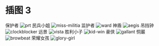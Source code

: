 # 插图 3

保护者
![prt](/03/prt.png)
民兵小姐
![miss-militia](/03/miss-militia.png)
监护者
![ward](/03/ward.png)
神盾
![aegis](/03/aegis.png)
吊挡钟
![clockblocker](/03/clockblocker.png)
远景
![vista](/03/vista.png)
胜利小子
![kid-win](/03/kid-win.png)
豪侠
![gallant](/03/gallant.png)
恫巖
![browbeat](/03/browbeat.png)
荣耀女孩
![glory-girl](/03/glory-girl.png)
